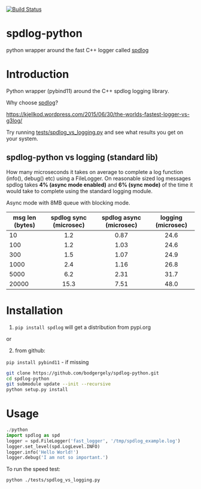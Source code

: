 [![Build Status](https://img.shields.io/github/actions/workflow/status/bodgergely/spdlog-python/ci.yaml?branch=master)](https://github.com/bodgergely/spdlog-python/actions)

spdlog-python
=============

python wrapper around the fast C++ logger called [spdlog](https://github.com/gabime/spdlog)


Introduction
============

Python wrapper (pybind11) around the C++ spdlog logging library.

Why choose [spdlog](https://github.com/gabime/spdlog)?

https://kjellkod.wordpress.com/2015/06/30/the-worlds-fastest-logger-vs-g3log/

Try running [tests/spdlog_vs_logging.py](https://github.com/bodgergely/spdlog-python/blob/master/tests/test_spdlog.py) and see what results you get on your system.

spdlog-python vs logging (standard lib)
---------------------------------------

How many microseconds it takes on average to complete a log function (info(), debug() etc) using a FileLogger.
On reasonable sized log messages spdlog takes **4% (async mode enabled)** and **6% (sync mode)** of the time it would take to complete using the standard logging module.

Async mode with 8MB queue with blocking mode.

| msg len (bytes)   | spdlog **sync** (microsec)| spdlog **async** (microsec)| logging (microsec)   |
| -------           | :--------:      | :--------:      | :--------:                                |
|  10               |  1.2            |  0.87           |   24.6                                    |
|  100              |  1.2            |  1.03           |   24.6                                    |
|  300              |  1.5            |  1.07           |   24.9                                    |
|  1000             |  2.4            |  1.16           |   26.8                                    |
|  5000             |  6.2            |  2.31           |   31.7                                    |
|  20000            |  15.3           |  7.51           |   48.0                                    |

Installation
============

1) `pip install spdlog` will get a distribution from pypi.org

or

2) from github:

`pip install pybind11` - if missing

```bash
git clone https://github.com/bodgergely/spdlog-python.git
cd spdlog-python
git submodule update --init --recursive
python setup.py install
```

Usage
=====

```python
./python
import spdlog as spd
logger = spd.FileLogger('fast_logger', '/tmp/spdlog_example.log')
logger.set_level(spd.LogLevel.INFO)
logger.info('Hello World!')
logger.debug('I am not so important.')
```

To run the speed test:

```bash
python ./tests/spdlog_vs_logging.py
```
